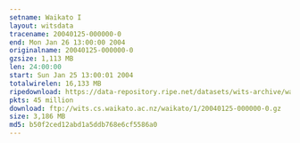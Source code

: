 ```yaml
---
setname: Waikato I
layout: witsdata
tracename: 20040125-000000-0
end: Mon Jan 26 13:00:00 2004
originalname: 20040125-000000-0
gzsize: 1,113 MB
len: 24:00:00
start: Sun Jan 25 13:00:01 2004
totalwirelen: 16,133 MB
ripedownload: https://data-repository.ripe.net/datasets/wits-archive/waikato/1/20040125-000000-0.gz
pkts: 45 million
download: ftp://wits.cs.waikato.ac.nz/waikato/1/20040125-000000-0.gz
size: 3,186 MB
md5: b50f2ced12abd1a5ddb768e6cf5586a0
---
```

